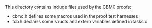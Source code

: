 This directory contains include files used by the CBMC proofs:
* cbmc.h defines some macros used in the proof test harnesses
* tcb.h declares some structs and extern variables defined in tasks.c
